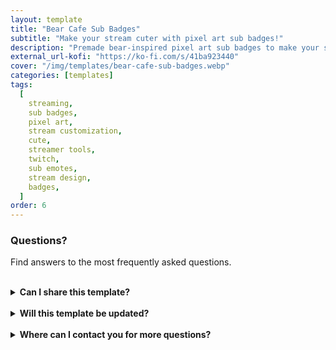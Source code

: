 ```yaml
---
layout: template
title: "Bear Cafe Sub Badges"
subtitle: "Make your stream cuter with pixel art sub badges!"
description: "Premade bear-inspired pixel art sub badges to make your stream cuter."
external_url-kofi: "https://ko-fi.com/s/41ba923440"
cover: "/img/templates/bear-cafe-sub-badges.webp"
categories: [templates]
tags:
  [
    streaming,
    sub badges,
    pixel art,
    stream customization,
    cute,
    streamer tools,
    twitch,
    sub emotes,
    stream design,
    badges,
  ]
order: 6
---
```


### Questions?

Find answers to the most frequently asked questions.

<br>

<details>
    <summary><b>Can I share this template?</b></summary>

    <br>

    Yes! I even encourage you to share the template with others, because I'd like to reach as many people as possible. But please don't alter any of my content or sell the template yourself.

</details>

<br>

<details>
    <summary><b>Will this template be updated?</b></summary>

    <br>

    My plan is to update the template when I feel necessary to make sure it stays current and relevant.

</details>

<br>

<details>
    <summary><b>Where can I contact you for more questions?</b></summary>

    <br>

    You can contact me at glitchedinorbit@gmail.com and I'll be happy to answer any questions or concerns.

</details>
